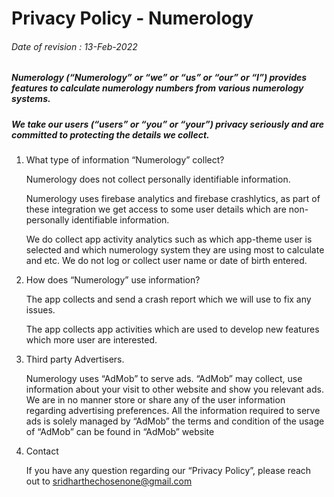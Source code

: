 # Privacy Policy - Numerology
###### Date of revision : 13-Feb-2022


##### Numerology (“Numerology” or “we” or “us”  or “our” or “I”) provides features to calculate numerology numbers from various numerology systems.

##### We take our users (“users” or “you” or “your”) privacy seriously and are committed to protecting the details we collect.


1. What type of information “Numerology” collect?

    Numerology does not collect personally identifiable information.
    
    Numerology uses firebase analytics and firebase crashlytics, as part of these integration we get access to some user details which are non-personally identifiable information.
    
    We do collect app activity analytics such as which app-theme user is selected and which numerology system they are using most to calculate and etc. We do not log or collect user name or date of birth entered.

2. How does “Numerology” use information?

    The app collects and send a crash report which we will use to fix any issues.
    
    The app collects app activities which are used to develop new features which more user are interested.

3. Third party Advertisers.

    Numerology uses “AdMob” to serve ads. “AdMob” may collect, use information about your visit to other website and show you relevant ads. We are in no manner store or share any of the user information regarding advertising preferences. All the information required to serve ads is solely managed by “AdMob” the terms and condition of the usage of “AdMob” can be found in “AdMob” website

4. Contact

    If you have any question regarding our “Privacy Policy”, please reach out to sridharthechosenone@gmail.com
